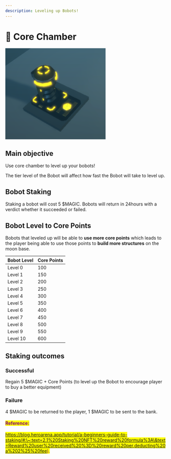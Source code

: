 ```yaml
---
description: Leveling up Bobots!
---
```


# 🔋 Core Chamber

![Core Chamber on moon base - WIP](<../../.gitbook/assets/image (4).png>)

## Main objective

Use core chamber to level up your bobots!

The tier level of the Bobot will affect how fast the Bobot will take to level up.&#x20;

## Bobot Staking

Staking a bobot will cost 5 $MAGIC. Bobots will return in 24hours with a verdict whether it succeeded or failed.

## Bobot Level to Core Points

Bobots that leveled up will be able to **use more core points** which leads to the player being able to use those points to **build more structures** on the moon base.

| Bobot Level | Core Points |
| ----------- | ----------- |
| Level 0     | 100         |
| Level 1     | 150         |
| Level 2     | 200         |
| Level 3     | 250         |
| Level 4     | 300         |
| Level 5     | 350         |
| Level 6     | 400         |
| Level 7     | 450         |
| Level 8     | 500         |
| Level 9     | 550         |
| Level 10    | 600         |

## Staking outcomes

### **Successful**&#x20;

Regain 5 $MAGIC + Core Points (to level up the Bobot to encourage player to buy a better equipment)

### **Failure**

4 $MAGIC to be returned to the player, 1 $MAGIC to be sent to the bank.

#### <mark style="color:purple;">Reference:</mark>&#x20;

<mark style="color:purple;">https://blog.heroarena.app/tutorial/a-beginners-guide-to-staking/#:\~:text=2.1%20Staking%20NFT%20reward%20formula%3A\&text=Reward%20user%20received%20%3D%20reward%20per,deducting%20a%202%25%20fee).</mark>
